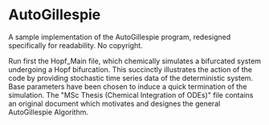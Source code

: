 # AutoGillespie
A sample implementation of the AutoGillespie program, redesigned specifically for readability. No copyright. 

Run first the Hopf_Main file, which chemically simulates a bifurcated system undergoing a Hopf bifurcation. This succinctly illustrates the action of the code by providing stochastic time series data of the deterministic system. Base parameters have been chosen to induce a quick termination of the simulation. The "MSc Thesis (Chemical Integration of ODEs)" file contains an original document which motivates and designes the general AutoGillespie Algorithm. 
